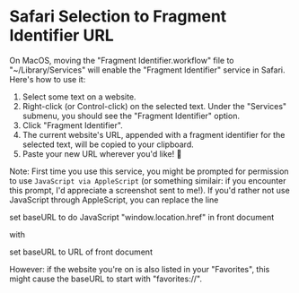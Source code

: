 # Safari Selection to Fragment Identifier URL

On MacOS, moving the "Fragment Identifier.workflow" file to "~/Library/Services" will enable the "Fragment Identifier" service in Safari. Here's how to use it:

1. Select some text on a website.
2. Right-click (or Control-click) on the selected text. Under the "Services" submenu, you should see the "Fragment Identifier" option.
3. Click "Fragment Identifier".
4. The current website's URL, appended with a fragment identifier for the selected text, will be copied to your clipboard.
5. Paste your new URL wherever you'd like! 🎉

Note: First time you use this service, you might be prompted for permission to use `JavaScript via AppleScript` (or something similair: if you encounter this prompt, I'd appreciate a screenshot sent to me!). If you'd rather not use JavaScript through AppleScript, you can replace the line

set baseURL to do JavaScript "window.location.href" in front document

with

set baseURL to URL of front document

However: if the website you're on is also listed in your "Favorites", this might cause the baseURL to start with "favorites://".
